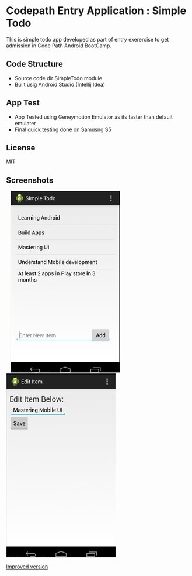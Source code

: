 Codepath Entry Application : Simple Todo
====================

This is simple todo app developed as part of entry exerercise to get admission in Code Path Android BootCamp.

Code Structure
-----------

* Source code dir SimpleTodo  module
* Built usig Android Studio (Intellij Idea)

App Test
--------------
* App Tested using Geneymotion Emulator as its faster than default emulater
* Final quick testing done on Samusng S5

License
----
MIT

Screenshots
------------

&nbsp;&nbsp;
<img src="https://github.com/rutvijkumarshah/codepath_application/raw/master/screeshots/todo_main.png" width="300" />
<img src="https://github.com/rutvijkumarshah/codepath_application/raw/master/screeshots/edit_item.png" width="300" />


[Improved version](https://github.com/rutvijkumarshah/codepath_application/blob/master/TodoAppREADME.md)
